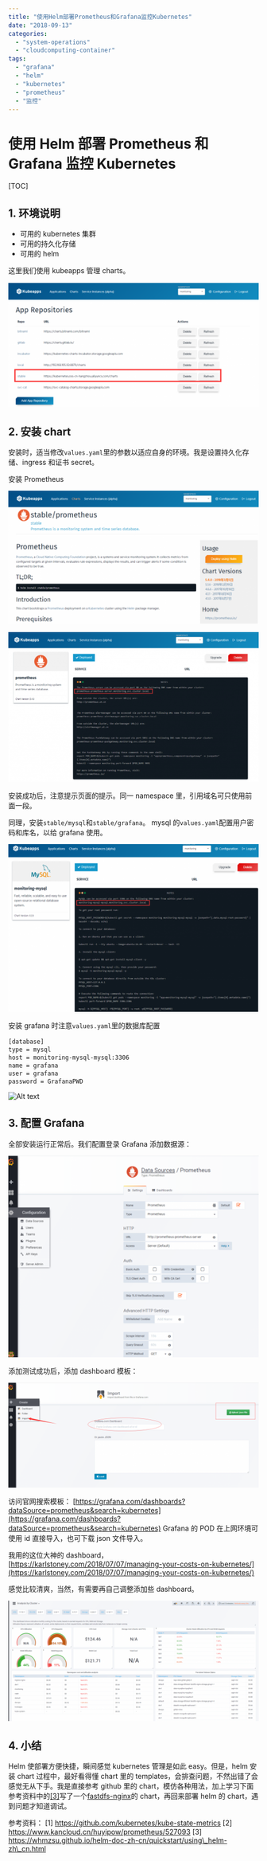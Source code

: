 ```yaml
---
title: "使用Helm部署Prometheus和Grafana监控Kubernetes"
date: "2018-09-13"
categories:
  - "system-operations"
  - "cloudcomputing-container"
tags:
  - "grafana"
  - "helm"
  - "kubernetes"
  - "prometheus"
  - "监控"
---
```


# 使用 Helm 部署 Prometheus 和 Grafana 监控 Kubernetes

[TOC]

## 1\. 环境说明

- 可用的 kubernetes 集群
- 可用的持久化存储
- 可用的 helm

这里我们使用 kubeapps 管理 charts。

![](images/1536736878230-1024x510.png)

## 2\. 安装 chart

安装时，适当修改`values.yaml`里的参数以适应自身的环境。我是设置持久化存储、ingress 和证书 secret。

安装 Prometheus

![](images/1536736989976-1024x542.png)

![](images/1536737042569-1024x613.png)

安装成功后，注意提示页面的提示。同一 namespace 里，引用域名可只使用前面一段。

同理，安装`stable/mysql`和`stable/grafana`。 mysql 的`values.yaml`配置用户密码和库名，以给 grafana 使用。

![](images/1536737862650-1024x684.png)

安装 grafana 时注意`values.yaml`里的数据库配置

```
[database]
type = mysql
host = monitoring-mysql-mysql:3306
name = grafana
user = grafana
password = GrafanaPWD
```

![Alt text](images/1536738039023.png)

## 3\. 配置 Grafana

全部安装运行正常后。我们配置登录 Grafana 添加数据源：

![](images/1536738131821-1024x824.png)

添加测试成功后，添加 dashboard 模板：

![](images/1536738328324-1024x428.png)

访问官网搜索模板： [https://grafana.com/dashboards?dataSource=prometheus&search=kubernetes](https://grafana.com/dashboards?dataSource=prometheus&search=kubernetes) Grafana 的 POD 在上网环境可使用 id 直接导入，也可下载 json 文件导入。

我用的这位大神的 dashboard，[https://karlstoney.com/2018/07/07/managing-your-costs-on-kubernetes/](https://karlstoney.com/2018/07/07/managing-your-costs-on-kubernetes/)

感觉比较清爽，当然，有需要再自己调整添加些 dashboard。

![](images/1536738838948-1024x492.png)

## 4\. 小结

Helm 使部署方便快捷，瞬间感觉 kubernetes 管理是如此 easy。但是，helm 安装 chart 过程中，最好看得懂 chart 里的 templates，会排查问题，不然出错了会感觉无从下手。我是直接参考 github 里的 chart，模仿各种用法，加上学习下面参考资料中的[\[3\]](https://whmzsu.github.io/helm-doc-zh-cn/quickstart/using_helm-zh_cn.html)写了一个[fastdfs-nginx](https://github.com/ygqygq2/charts/tree/master/fastdfs-nginx)的 chart，再回来部署 helm 的 chart，遇到问题才知道调试。

参考资料： \[1\] https://github.com/kubernetes/kube-state-metrics \[2\] https://www.kancloud.cn/huyipow/prometheus/527093 \[3\] https://whmzsu.github.io/helm-doc-zh-cn/quickstart/using\_helm-zh\_cn.html
